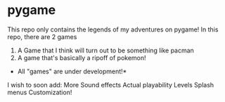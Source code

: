 # pygame

This repo only contains the legends of my adventures on pygame!
In this repo, there are 2 games

1. A Game that I think will turn out to be something like pacman 
2. A game that's basically a ripoff of pokemon!

* All "games" are under development!*

I wish to soon add:
More Sound effects
Actual playability
Levels
Splash menus
Customization!
